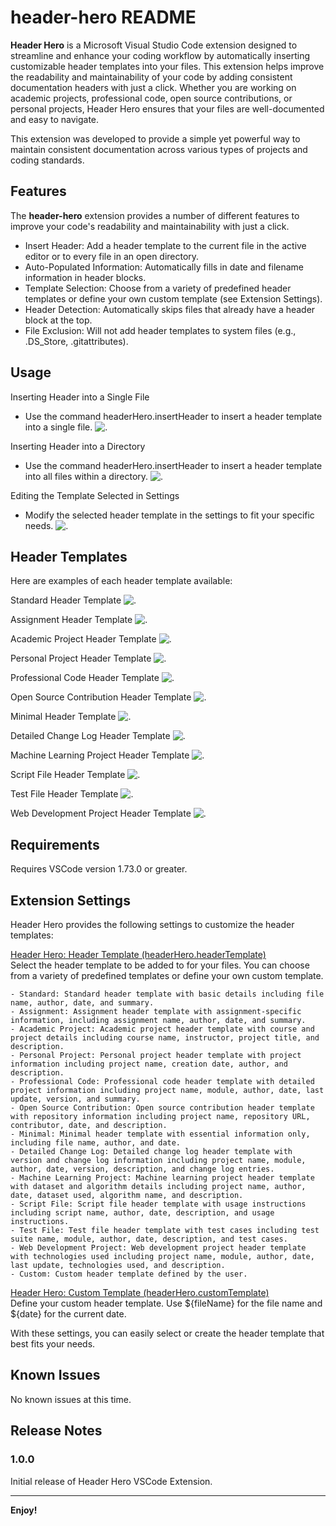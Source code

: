# header-hero README

**Header Hero** is a Microsoft Visual Studio Code extension designed to streamline and enhance your coding workflow by automatically inserting customizable header templates into your files. This extension helps improve the readability and maintainability of your code by adding consistent documentation headers with just a click. Whether you are working on academic projects, professional code, open source contributions, or personal projects, Header Hero ensures that your files are well-documented and easy to navigate.

This extension was developed to provide a simple yet powerful way to maintain consistent documentation across various types of projects and coding standards.

## Features

The **header-hero** extension provides a number of different features to improve 
your code's readability and maintainability with just a click.

- Insert Header: Add a header template to the current file in the active editor or to every file in an open directory.
- Auto-Populated Information: Automatically fills in date and filename information in header blocks.
- Template Selection: Choose from a variety of predefined header templates or define your own custom template (see Extension Settings).
- Header Detection: Automatically skips files that already have a header block at the top.
- File Exclusion: Will not add header templates to system files (e.g., .DS_Store, .gitattributes).

## Usage
Inserting Header into a Single File
- Use the command headerHero.insertHeader to insert a header template into a single file.
  ![.](https://raw.githubusercontent.com/danglorioso/header-hero/main/images/insertHeader_singleFile.gif)

Inserting Header into a Directory
- Use the command headerHero.insertHeader to insert a header template into all files within a directory.
  ![.](https://raw.githubusercontent.com/danglorioso/header-hero/main/images/insertHeader_directory.gif)

Editing the Template Selected in Settings
- Modify the selected header template in the settings to fit your specific needs.
  ![.](https://raw.githubusercontent.com/danglorioso/header-hero/main/images/HeaderTemplate_setting.gif)

## Header Templates
Here are examples of each header template available:

Standard Header Template
  ![.](https://raw.githubusercontent.com/danglorioso/header-hero/main/images/standard.png)

Assignment Header Template
  ![.](https://raw.githubusercontent.com/danglorioso/header-hero/main/images/assignment.png)

Academic Project Header Template
  ![.](https://raw.githubusercontent.com/danglorioso/header-hero/main/images/academic.png)

Personal Project Header Template
  ![.](https://raw.githubusercontent.com/danglorioso/header-hero/main/images/personal.png)

Professional Code Header Template
  ![.](https://raw.githubusercontent.com/danglorioso/header-hero/main/images/pro.png)

Open Source Contribution Header Template
  ![.](https://raw.githubusercontent.com/danglorioso/header-hero/main/images/openSource.png)

Minimal Header Template
  ![.](https://raw.githubusercontent.com/danglorioso/header-hero/main/images/minimal.png)

Detailed Change Log Header Template
  ![.](https://raw.githubusercontent.com/danglorioso/header-hero/main/images/detailed.png)

Machine Learning Project Header Template
  ![.](https://raw.githubusercontent.com/danglorioso/header-hero/main/images/ml.png)

Script File Header Template
  ![.](https://raw.githubusercontent.com/danglorioso/header-hero/main/images/script.png)

Test File Header Template
  ![.](https://raw.githubusercontent.com/danglorioso/header-hero/main/images/test.png)

Web Development Project Header Template
  ![.](https://raw.githubusercontent.com/danglorioso/header-hero/main/images/webDev.png)

## Requirements

Requires VSCode version 1.73.0 or greater.

## Extension Settings

Header Hero provides the following settings to customize the header templates:

<ins>Header Hero: Header Template (headerHero.headerTemplate)</ins><br>
Select the header template to be added to for your files. You can choose from a
variety of predefined templates or define your own custom template.

~~~~
- Standard: Standard header template with basic details including file name, author, date, and summary.
- Assignment: Assignment header template with assignment-specific information, including assignment name, author, date, and summary.
- Academic Project: Academic project header template with course and project details including course name, instructor, project title, and description.
- Personal Project: Personal project header template with project information including project name, creation date, author, and description.
- Professional Code: Professional code header template with detailed project information including project name, module, author, date, last update, version, and summary.
- Open Source Contribution: Open source contribution header template with repository information including project name, repository URL, contributor, date, and description.
- Minimal: Minimal header template with essential information only, including file name, author, and date.
- Detailed Change Log: Detailed change log header template with version and change log information including project name, module, author, date, version, description, and change log entries.
- Machine Learning Project: Machine learning project header template with dataset and algorithm details including project name, author, date, dataset used, algorithm name, and description.
- Script File: Script file header template with usage instructions including script name, author, date, description, and usage instructions.
- Test File: Test file header template with test cases including test suite name, module, author, date, description, and test cases.
- Web Development Project: Web development project header template with technologies used including project name, module, author, date, last update, technologies used, and description.
- Custom: Custom header template defined by the user.
~~~~

<ins>Header Hero: Custom Template (headerHero.customTemplate)</ins><br>
Define your custom header template. Use \${fileName} for the file name and \${date} for the current date.

With these settings, you can easily select or create the header template that best fits your needs.

## Known Issues

No known issues at this time.

## Release Notes

### 1.0.0

Initial release of Header Hero VSCode Extension.

---

**Enjoy!**
